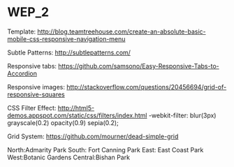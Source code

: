 # WEP_2

Template: http://blog.teamtreehouse.com/create-an-absolute-basic-mobile-css-responsive-navigation-menu

Subtle Patterns: http://subtlepatterns.com/

Responsive tabs: https://github.com/samsono/Easy-Responsive-Tabs-to-Accordion

Responsive images: http://stackoverflow.com/questions/20456694/grid-of-responsive-squares

CSS Filter Effect: http://html5-demos.appspot.com/static/css/filters/index.html
-webkit-filter: blur(3px) grayscale(0.2) opacity(0.9) sepia(0.2);

Grid System: https://github.com/mourner/dead-simple-grid

North:Admarity Park
South: Fort Canning Park
East: East Coast Park
West:Botanic Gardens
Central:Bishan Park
